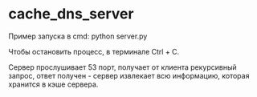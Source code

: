 # cache_dns_server
Пример запуска в cmd: python server.py

Чтобы остановить процесс, в терминале Ctrl + C.

Сервер прослушивает 53 порт, получает от клиента рекурсивный запрос, ответ получен - сервер извлекает всю информацию, которая хранится в кэше сервера.
